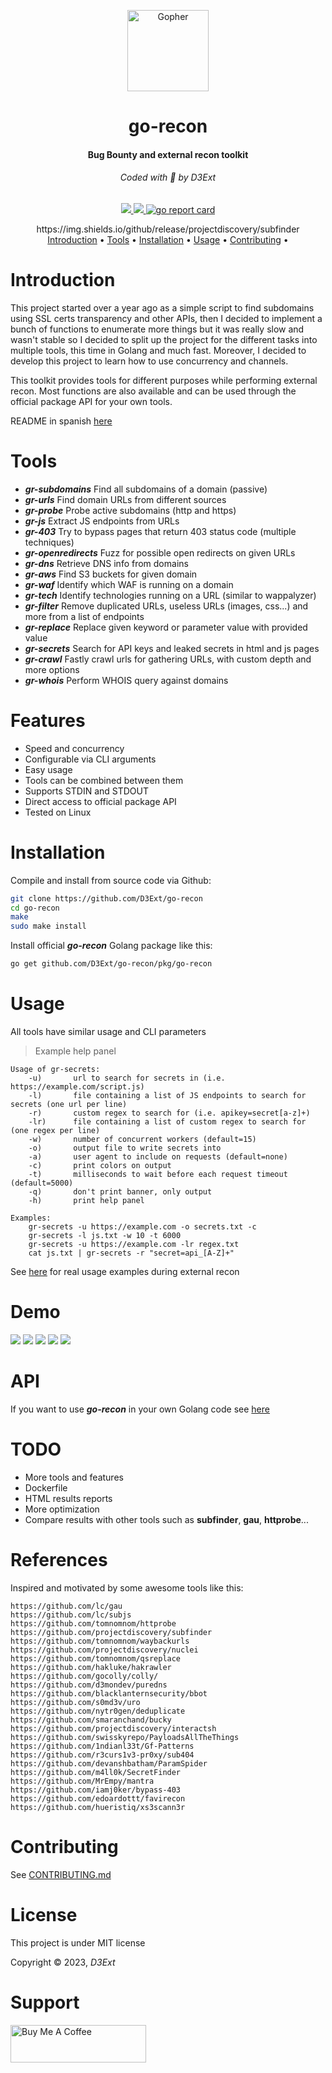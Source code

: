 <p align="center">
  <img src="https://raw.githubusercontent.com/D3Ext/go-recon/main/static/banner.png" width="130" heigth="60" alt="Gopher"/>
  <h1 align="center">go-recon</h1>
  <h4 align="center">Bug Bounty and external recon toolkit</h4>
  <h6 align="center">Coded with 💙 by D3Ext</h6>
</p>

<p align="center">

  <a href="https://opensource.org/licenses/MIT">
    <img src="https://img.shields.io/badge/license-MIT-_red.svg">
  </a>

  <a href="https://github.com/D3Ext/go-recon/issues">
    <img src="https://img.shields.io/badge/contributions-welcome-brightgreen.svg?style=flat">
  </a>

  <a href="https://goreportcard.com/report/github.com/D3Ext/go-recon">
    <img src="https://goreportcard.com/badge/github.com/D3Ext/go-recon" alt="go report card">
  </a>

</p>

<p align="center">https://img.shields.io/github/release/projectdiscovery/subfinder
  <a href="#introduction">Introduction</a> •
  <a href="#tools">Tools</a> •
  <a href="#installation">Installation</a> •
  <a href="#usage">Usage</a> •
  <a href="#contributing">Contributing</a> •
</p>

# Introduction

This project started over a year ago as a simple script to find subdomains using SSL certs transparency and other APIs, then I decided to implement a bunch of functions to enumerate more things but it was really slow and wasn't stable so I decided to split up the project for the different tasks into multiple tools, this time in Golang and much fast. Moreover, I decided to develop this project to learn how to use concurrency and channels.

This toolkit provides tools for different purposes while performing external recon. Most functions are also available and can be used through the official package API for your own tools.

README in spanish [here](https://github.com/D3Ext/go-recon/blob/main/SPANISH.md)

# Tools

- ***gr-subdomains*** Find all subdomains of a domain (passive)
- ***gr-urls*** Find domain URLs from different sources
- ***gr-probe*** Probe active subdomains (http and https)
- ***gr-js*** Extract JS endpoints from URLs
- ***gr-403*** Try to bypass pages that return 403 status code (multiple techniques)
- ***gr-openredirects*** Fuzz for possible open redirects on given URLs
- ***gr-dns*** Retrieve DNS info from domains
- ***gr-aws*** Find S3 buckets for given domain
- ***gr-waf*** Identify which WAF is running on a domain
- ***gr-tech*** Identify technologies running on a URL (similar to wappalyzer)
- ***gr-filter*** Remove duplicated URLs, useless URLs (images, css...) and more from a list of endpoints
- ***gr-replace*** Replace given keyword or parameter value with provided value
- ***gr-secrets*** Search for API keys and leaked secrets in html and js pages
- ***gr-crawl*** Fastly crawl urls for gathering URLs, with custom depth and more options
- ***gr-whois*** Perform WHOIS query against domains

# Features

- Speed and concurrency
- Configurable via CLI arguments
- Easy usage
- Tools can be combined between them
- Supports STDIN and STDOUT
- Direct access to official package API
- Tested on Linux

# Installation

Compile and install from source code via Github:

```sh
git clone https://github.com/D3Ext/go-recon
cd go-recon
make
sudo make install
```

Install official ***go-recon*** Golang package like this:

```sh
go get github.com/D3Ext/go-recon/pkg/go-recon
```

# Usage

All tools have similar usage and CLI parameters

> Example help panel
```
Usage of gr-secrets:
    -u)       url to search for secrets in (i.e. https://example.com/script.js)
    -l)       file containing a list of JS endpoints to search for secrets (one url per line)
    -r)       custom regex to search for (i.e. apikey=secret[a-z]+)
    -lr)      file containing a list of custom regex to search for (one regex per line)
    -w)       number of concurrent workers (default=15)
    -o)       output file to write secrets into
    -a)       user agent to include on requests (default=none)
    -c)       print colors on output
    -t)       milliseconds to wait before each request timeout (default=5000)
    -q)       don't print banner, only output
    -h)       print help panel

Examples:
    gr-secrets -u https://example.com -o secrets.txt -c
    gr-secrets -l js.txt -w 10 -t 6000
    gr-secrets -u https://example.com -lr regex.txt
    cat js.txt | gr-secrets -r "secret=api_[A-Z]+"
```

See [here](https://github.com/D3Ext/go-recon/blob/main/USAGE.md) for real usage examples during external recon

# Demo

<img src="static/demo1.png">

<img src="static/demo2.png">

<img src="static/demo3.png">

<img src="static/demo4.png">

<img src="static/demo5.png">

# API

If you want to use ***go-recon*** in your own Golang code see [here](https://github.com/D3Ext/go-recon/tree/main/examples)

# TODO

- More tools and features
- Dockerfile
- HTML results reports
- More optimization
- Compare results with other tools such as **subfinder**, **gau**, **httprobe**...

# References

Inspired and motivated by some awesome tools like this:

```
https://github.com/lc/gau
https://github.com/lc/subjs
https://github.com/tomnomnom/httprobe
https://github.com/projectdiscovery/subfinder
https://github.com/tomnomnom/waybackurls
https://github.com/projectdiscovery/nuclei
https://github.com/tomnomnom/qsreplace
https://github.com/hakluke/hakrawler
https://github.com/gocolly/colly/
https://github.com/d3mondev/puredns
https://github.com/blacklanternsecurity/bbot
https://github.com/s0md3v/uro
https://github.com/nytr0gen/deduplicate
https://github.com/smaranchand/bucky
https://github.com/projectdiscovery/interactsh
https://github.com/swisskyrepo/PayloadsAllTheThings
https://github.com/1ndianl33t/Gf-Patterns
https://github.com/r3curs1v3-pr0xy/sub404
https://github.com/devanshbatham/ParamSpider
https://github.com/m4ll0k/SecretFinder
https://github.com/MrEmpy/mantra
https://github.com/iamj0ker/bypass-403
https://github.com/edoardottt/favirecon
https://github.com/hueristiq/xs3scann3r
```

# Contributing

See [CONTRIBUTING.md](https://github.com/D3Ext/go-recon/blob/main/CONTRIBUTING.md)

# License

This project is under MIT license

Copyright © 2023, *D3Ext*

# Support

<a href="https://www.buymeacoffee.com/D3Ext" target="_blank"><img src="https://cdn.buymeacoffee.com/buttons/v2/default-blue.png" alt="Buy Me A Coffee" style="height: 60px !important;width: 217px !important;" ></a>


